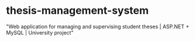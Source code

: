 # thesis-management-system
"Web application for managing and supervising student theses | ASP.NET + MySQL | University project"
